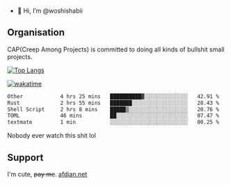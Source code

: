 - 👋 Hi, I’m @woshishabii

## Organisation

CAP(Creep Among Projects) is committed to doing all kinds of bullshit small projects.

[![Top Langs](https://github-readme-stats.vercel.app/api/top-langs/?username=woshishabii&layout=compact)](https://github.com/anuraghazra/github-readme-stats)

[![wakatime](https://wakatime.com/badge/user/34d02784-acc1-4a16-82d7-33fdb53c4ed6.svg)](https://wakatime.com/@34d02784-acc1-4a16-82d7-33fdb53c4ed6)


<!--START_SECTION:waka-->

```txt
Other            4 hrs 25 mins   ██████████▓░░░░░░░░░░░░░░   42.91 %
Rust             2 hrs 55 mins   ███████░░░░░░░░░░░░░░░░░░   28.43 %
Shell Script     2 hrs 8 mins    █████▒░░░░░░░░░░░░░░░░░░░   20.76 %
TOML             46 mins         ██░░░░░░░░░░░░░░░░░░░░░░░   07.47 %
textmate         1 min           ░░░░░░░░░░░░░░░░░░░░░░░░░   00.25 %
```

<!--END_SECTION:waka-->

Nobody ever watch this shit lol

## Support
I'm cute, ~~pay me~~.
[afdian.net](https://afdian.com/a/woshishabi)

<!---
woshishabii/woshishabii is a ✨ special ✨ repository because its `README.md` (this file) appears on your GitHub profile.
You can click the Preview link to take a look at your changes.
--->
